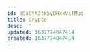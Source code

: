 ```yaml
---
id: eCaCtK3tk5yDHxkVifMug
title: Crypto
desc: ''
updated: 1637774047414
created: 1637774047414
---
```


